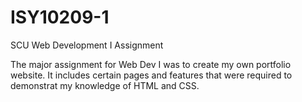 # ISY10209-1
SCU Web Development I Assignment

The major assignment for Web Dev I was to create my own portfolio website. It includes certain pages and features that were required to demonstrat my knowledge of HTML and CSS.
